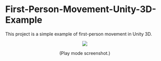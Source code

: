 # First-Person-Movement-Unity-3D-Example
<p>This project is a simple example of first-person movement in Unity 3D.</p>

<p align="center">
<img src="https://user-images.githubusercontent.com/1779628/165623033-37383a8a-e142-41a3-95fd-62b2df887056.png"/>
<div align="center">(Play mode screenshot.)</div>
</p>
